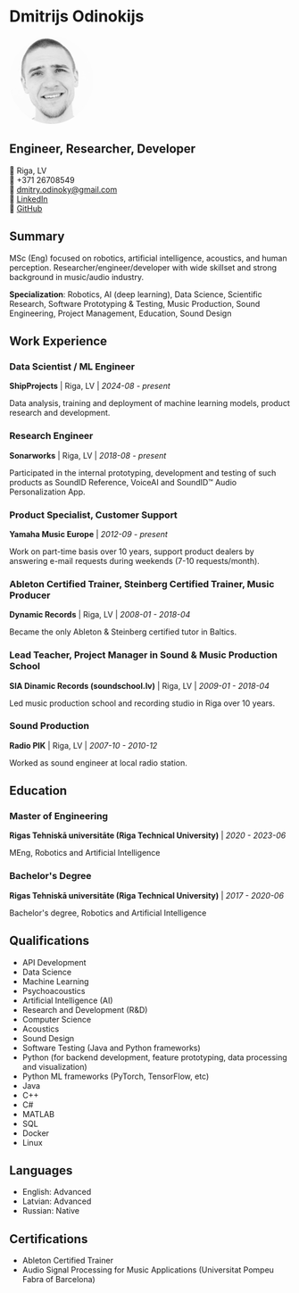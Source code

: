 # Dmitrijs Odinokijs

<img src="myphoto.png" alt="Dmitrijs Odinokijs" width="150" style="border-radius: 50%;" />

## Engineer, Researcher, Developer

📍 Riga, LV  
📱 +371 26708549  
📧 dmitry.odinoky@gmail.com  
💼 [LinkedIn](https://www.linkedin.com/in/dmitry-odinoky-bb90a937)  
🔗 [GitHub](https://github.com/DmitryOdinoky)

## Summary

MSc (Eng) focused on robotics, artificial intelligence, acoustics, and human perception. Researcher/engineer/developer with wide skillset and strong background in music/audio industry.

**Specialization**: Robotics, AI (deep learning), Data Science, Scientific Research, Software Prototyping & Testing, Music Production, Sound Engineering, Project Management, Education, Sound Design

## Work Experience

### Data Scientist / ML Engineer
**ShipProjects** | Riga, LV | *2024-08 - present*

Data analysis, training and deployment of machine learning models, product research and development.

### Research Engineer
**Sonarworks** | Riga, LV | *2018-08 - present*

Participated in the internal prototyping, development and testing of such products as SoundID Reference, VoiceAI and SoundID™ Audio Personalization App.

### Product Specialist, Customer Support
**Yamaha Music Europe** | *2012-09 - present*

Work on part-time basis over 10 years, support product dealers by answering e-mail requests during weekends (7-10 requests/month).

### Ableton Certified Trainer, Steinberg Certified Trainer, Music Producer
**Dynamic Records** | Riga, LV | *2008-01 - 2018-04*

Became the only Ableton & Steinberg certified tutor in Baltics.

### Lead Teacher, Project Manager in Sound & Music Production School
**SIA Dinamic Records (soundschool.lv)** | Riga, LV | *2009-01 - 2018-04*

Led music production school and recording studio in Riga over 10 years.

### Sound Production
**Radio PIK** | Riga, LV | *2007-10 - 2010-12*

Worked as sound engineer at local radio station.

## Education

### Master of Engineering
**Rigas Tehniskā universitāte (Riga Technical University)** | *2020 - 2023-06*

MEng, Robotics and Artificial Intelligence

### Bachelor's Degree
**Rigas Tehniskā universitāte (Riga Technical University)** | *2017 - 2020-06*

Bachelor's degree, Robotics and Artificial Intelligence

## Qualifications

- API Development
- Data Science
- Machine Learning
- Psychoacoustics
- Artificial Intelligence (AI)
- Research and Development (R&D)
- Computer Science
- Acoustics
- Sound Design
- Software Testing (Java and Python frameworks)
- Python (for backend development, feature prototyping, data processing and visualization)
- Python ML frameworks (PyTorch, TensorFlow, etc)
- Java
- C++
- C#
- MATLAB
- SQL
- Docker
- Linux

## Languages

- English: Advanced
- Latvian: Advanced
- Russian: Native

## Certifications

- Ableton Certified Trainer
- Audio Signal Processing for Music Applications (Universitat Pompeu Fabra of Barcelona)